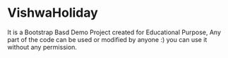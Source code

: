 # VishwaHoliday


It is a Bootstrap Basd Demo Project created for Educational Purpose,
Any part of the code can be used or modified by anyone :) 
you can use it without any permission.
